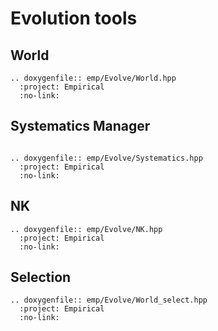 # Evolution tools

## World

```{eval-rst}
.. doxygenfile:: emp/Evolve/World.hpp
  :project: Empirical
  :no-link:
```

## Systematics Manager

```{include} systematics.md
```

```{eval-rst}
.. doxygenfile:: emp/Evolve/Systematics.hpp
  :project: Empirical
  :no-link:
```

## NK

```{eval-rst}
.. doxygenfile:: emp/Evolve/NK.hpp
  :project: Empirical
  :no-link:
```

## Selection

```{eval-rst}
.. doxygenfile:: emp/Evolve/World_select.hpp
  :project: Empirical
  :no-link:
```
